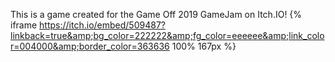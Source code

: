 This is a game created for the Game Off 2019 GameJam on Itch.IO!
{% iframe https://itch.io/embed/509487?linkback=true&amp;bg_color=222222&amp;fg_color=eeeeee&amp;link_color=004000&amp;border_color=363636 100% 167px %}